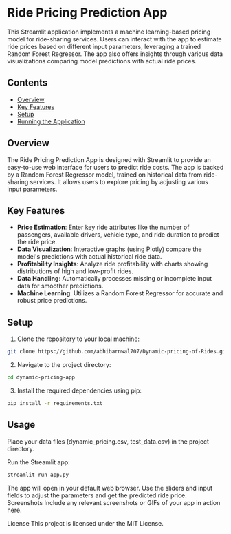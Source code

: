 # Ride Pricing Prediction App

This Streamlit application implements a machine learning-based pricing model for ride-sharing services. Users can interact with the app to estimate ride prices based on different input parameters, leveraging a trained Random Forest Regressor. The app also offers insights through various data visualizations comparing model predictions with actual ride prices.

## Contents

- [Overview](#overview)
- [Key Features](#key-features)
- [Setup](#setup)
- [Running the Application](#running-the-application)

## Overview

The Ride Pricing Prediction App is designed with Streamlit to provide an easy-to-use web interface for users to predict ride costs. The app is backed by a Random Forest Regressor model, trained on historical data from ride-sharing services. It allows users to explore pricing by adjusting various input parameters.

## Key Features

- **Price Estimation**: Enter key ride attributes like the number of passengers, available drivers, vehicle type, and ride duration to predict the ride price.
- **Data Visualization**: Interactive graphs (using Plotly) compare the model's predictions with actual historical ride data.
- **Profitability Insights**: Analyze ride profitability with charts showing distributions of high and low-profit rides.
- **Data Handling**: Automatically processes missing or incomplete input data for smoother predictions.
- **Machine Learning**: Utilizes a Random Forest Regressor for accurate and robust price predictions.

## Setup

1. Clone the repository to your local machine:

```bash
git clone https://github.com/abhibarnwal707/Dynamic-pricing-of-Rides.git
```

2. Navigate to the project directory:

```bash
cd dynamic-pricing-app
```

3. Install the required dependencies using pip:

```bash
pip install -r requirements.txt
```

## Usage
Place your data files (dynamic_pricing.csv, test_data.csv) in the project directory.

Run the Streamlit app:

```bash
streamlit run app.py

```

The app will open in your default web browser. Use the sliders and input fields to adjust the parameters and get the predicted ride price.
Screenshots
Include any relevant screenshots or GIFs of your app in action here.

License
This project is licensed under the MIT License.

